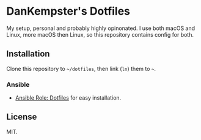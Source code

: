 # DanKempster's Dotfiles

My setup, personal and probably highly opinonated. I use both macOS and Linux, more macOS then Linux, so this repository contains config for both.

## Installation

Clone this repository to `~/dotfiles`, then link (`ln`) them to `~`.

### Ansible

 - [Ansible Role: Dotfiles](https://github.com/dankempster/ansible-role-dotfiles) for easy installation.

## License

MIT.